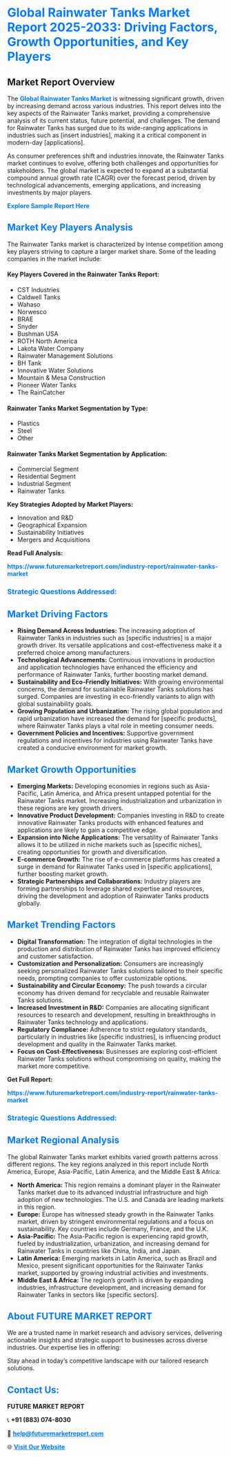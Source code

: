 <h1 style="color: #007BFF;">Global Rainwater Tanks Market Report 2025-2033: Driving Factors, Growth Opportunities, and Key Players</h1>

<section id="overview">
<h2>Market Report Overview</h2>
<p>The <a href="https://www.futuremarketreport.com/industry-report/rainwater-tanks-market" style="color: #007BFF; text-decoration: none;"><strong>Global Rainwater Tanks Market</strong></a> is witnessing significant growth, driven by increasing demand across various industries. This report delves into the key aspects of the Rainwater Tanks market, providing a comprehensive analysis of its current status, future potential, and challenges. The demand for Rainwater Tanks has surged due to its wide-ranging applications in industries such as [insert industries], making it a critical component in modern-day [applications].</p>
<p>As consumer preferences shift and industries innovate, the Rainwater Tanks market continues to evolve, offering both challenges and opportunities for stakeholders. The global market is expected to expand at a substantial compound annual growth rate (CAGR) over the forecast period, driven by technological advancements, emerging applications, and increasing investments by major players.</p>
</section>

<section id="overview">
<p><a href="https://www.futuremarketreport.com/request-sample/reportId=112437" style="color: #007BFF; text-decoration: none;"><strong>Explore Sample Report Here</strong></a></p>
</section>

<section id="key-players">
<h2 style="color: #007BFF;">Market Key Players Analysis</h2>
<p>The Rainwater Tanks market is characterized by intense competition among key players striving to capture a larger market share. Some of the leading companies in the market include:</p>
<h4>Key Players Covered in the Rainwater Tanks Report:</h4>
<ul><li>CST Industries</li><li>Caldwell Tanks</li><li>Wahaso</li><li>Norwesco</li><li>BRAE</li><li>Snyder</li><li>Bushman USA</li><li>ROTH North America</li><li>Lakota Water Company</li><li>Rainwater Management Solutions</li><li>BH Tank</li><li>Innovative Water Solutions</li><li>Mountain &amp; Mesa Construction</li><li>Pioneer Water Tanks</li><li>The RainCatcher</li></ul>
<h4>Rainwater Tanks Market Segmentation by Type:</h4>
<ul><li>Plastics</li><li>Steel</li><li>Other</li></ul>

<h4>Rainwater Tanks Market Segmentation by Application:</h4>
<ul><li>Commercial Segment</li><li>Residential Segment</li><li>Industrial Segment</li><li>Rainwater Tanks</li></ul>
<p><strong>Key Strategies Adopted by Market Players:</strong></p>
<ul>
<li>Innovation and R&D</li>
<li>Geographical Expansion</li>
<li>Sustainability Initiatives</li>
<li>Mergers and Acquisitions</li>
</ul>
</section>

<section>
<p><strong>Read Full Analysis: </strong></p><a href="https://www.futuremarketreport.com/industry-report/rainwater-tanks-market" style="color: #007BFF; text-decoration: none;"><strong>https://www.futuremarketreport.com/industry-report/rainwater-tanks-market</strong></a>
<h3 style="color: #007BFF;">Strategic Questions Addressed:</h3>
</section>

<section id="driving-factors">
<h2 style="color: #007BFF;">Market Driving Factors</h2>
<ul>
<li><strong>Rising Demand Across Industries:</strong> The increasing adoption of Rainwater Tanks in industries such as [specific industries] is a major growth driver. Its versatile applications and cost-effectiveness make it a preferred choice among manufacturers.</li>
<li><strong>Technological Advancements:</strong> Continuous innovations in production and application technologies have enhanced the efficiency and performance of Rainwater Tanks, further boosting market demand.</li>
<li><strong>Sustainability and Eco-Friendly Initiatives:</strong> With growing environmental concerns, the demand for sustainable Rainwater Tanks solutions has surged. Companies are investing in eco-friendly variants to align with global sustainability goals.</li>
<li><strong>Growing Population and Urbanization:</strong> The rising global population and rapid urbanization have increased the demand for [specific products], where Rainwater Tanks plays a vital role in meeting consumer needs.</li>
<li><strong>Government Policies and Incentives:</strong> Supportive government regulations and incentives for industries using Rainwater Tanks have created a conducive environment for market growth.</li>
</ul>
</section>

<section id="growth-opportunities">
<h2 style="color: #007BFF;">Market Growth Opportunities</h2>
<ul>
<li><strong>Emerging Markets:</strong> Developing economies in regions such as Asia-Pacific, Latin America, and Africa present untapped potential for the Rainwater Tanks market. Increasing industrialization and urbanization in these regions are key growth drivers.</li>
<li><strong>Innovative Product Development:</strong> Companies investing in R&D to create innovative Rainwater Tanks products with enhanced features and applications are likely to gain a competitive edge.</li>
<li><strong>Expansion into Niche Applications:</strong> The versatility of Rainwater Tanks allows it to be utilized in niche markets such as [specific niches], creating opportunities for growth and diversification.</li>
<li><strong>E-commerce Growth:</strong> The rise of e-commerce platforms has created a surge in demand for Rainwater Tanks used in [specific applications], further boosting market growth.</li>
<li><strong>Strategic Partnerships and Collaborations:</strong> Industry players are forming partnerships to leverage shared expertise and resources, driving the development and adoption of Rainwater Tanks products globally.</li>
</ul>
</section>

<section id="trending-factors">
<h2 style="color: #007BFF;">Market Trending Factors</h2>
<ul>
<li><strong>Digital Transformation:</strong> The integration of digital technologies in the production and distribution of Rainwater Tanks has improved efficiency and customer satisfaction.</li>
<li><strong>Customization and Personalization:</strong> Consumers are increasingly seeking personalized Rainwater Tanks solutions tailored to their specific needs, prompting companies to offer customizable options.</li>
<li><strong>Sustainability and Circular Economy:</strong> The push towards a circular economy has driven demand for recyclable and reusable Rainwater Tanks solutions.</li>
<li><strong>Increased Investment in R&D:</strong> Companies are allocating significant resources to research and development, resulting in breakthroughs in Rainwater Tanks technology and applications.</li>
<li><strong>Regulatory Compliance:</strong> Adherence to strict regulatory standards, particularly in industries like [specific industries], is influencing product development and quality in the Rainwater Tanks market.</li>
<li><strong>Focus on Cost-Effectiveness:</strong> Businesses are exploring cost-efficient Rainwater Tanks solutions without compromising on quality, making the market more competitive.</li>
</ul>
</section>

<section>
<p><strong>Get Full Report: </strong></p><a href="https://www.futuremarketreport.com/industry-report/rainwater-tanks-market" style="color: #007BFF; text-decoration: none;"><strong>https://www.futuremarketreport.com/industry-report/rainwater-tanks-market</strong></a>
<h3 style="color: #007BFF;">Strategic Questions Addressed:</h3>
</section>


<section id="regional-analysis">
<h2 style="color: #007BFF;">Market Regional Analysis</h2>
<p>The global Rainwater Tanks market exhibits varied growth patterns across different regions. The key regions analyzed in this report include North America, Europe, Asia-Pacific, Latin America, and the Middle East & Africa:</p>
<ul>
<li><strong>North America:</strong> This region remains a dominant player in the Rainwater Tanks market due to its advanced industrial infrastructure and high adoption of new technologies. The U.S. and Canada are leading markets in this region.</li>
<li><strong>Europe:</strong> Europe has witnessed steady growth in the Rainwater Tanks market, driven by stringent environmental regulations and a focus on sustainability. Key countries include Germany, France, and the U.K.</li>
<li><strong>Asia-Pacific:</strong> The Asia-Pacific region is experiencing rapid growth, fueled by industrialization, urbanization, and increasing demand for Rainwater Tanks in countries like China, India, and Japan.</li>
<li><strong>Latin America:</strong> Emerging markets in Latin America, such as Brazil and Mexico, present significant opportunities for the Rainwater Tanks market, supported by growing industrial activities and investments.</li>
<li><strong>Middle East & Africa:</strong> The region’s growth is driven by expanding industries, infrastructure development, and increasing demand for Rainwater Tanks in sectors like [specific sectors].</li>
</ul>
</section>

<footer>
<h2 style="color: #007BFF;">About FUTURE MARKET REPORT</h2>
<p>We are a trusted name in market research and advisory services, delivering actionable insights and strategic support to businesses across diverse industries. Our expertise lies in offering:</p>

<p>Stay ahead in today’s competitive landscape with our tailored research solutions.</p>

<h2 style="color: #007BFF;">Contact Us:</h2>
<p><strong>FUTURE MARKET REPORT</strong></p>
<p>📞 <strong>+91 (883) 074-8030</strong></p>
<p>📧 <strong><a href="mailto:help@futuremarketreport.com" style="color: #007BFF;">help@futuremarketreport.com</a></strong></p>
<p>🌐 <strong><a href="https://www.futuremarketreport.com/" style="color: #007BFF;">Visit Our Website</a></strong></p>
</footer>